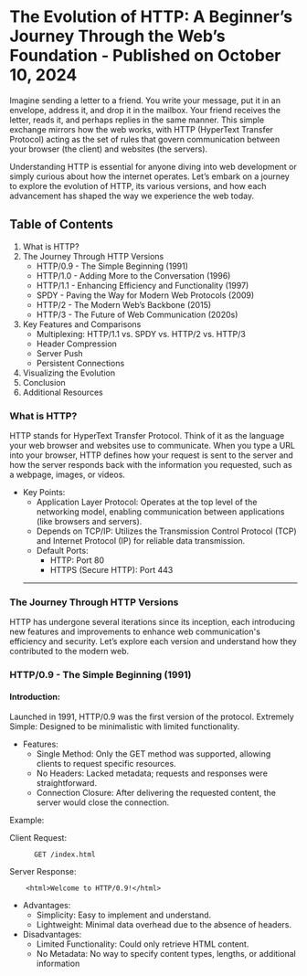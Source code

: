 # The Evolution of HTTP: A Beginner’s Journey Through the Web’s Foundation - Published on October 10, 2024

Imagine sending a letter to a friend. You write your message, put it in an envelope, address it, and drop it in the mailbox. Your friend receives the letter, reads it, and perhaps replies in the same manner. This simple exchange mirrors how the web works, with HTTP (HyperText Transfer Protocol) acting as the set of rules that govern communication between your browser (the client) and websites (the servers).

Understanding HTTP is essential for anyone diving into web development or simply curious about how the internet operates. Let’s embark on a journey to explore the evolution of HTTP, its various versions, and how each advancement has shaped the way we experience the web today.

## Table of Contents
  1. What is HTTP?
  2. The Journey Through HTTP Versions
      + HTTP/0.9 - The Simple Beginning (1991)
      + HTTP/1.0 - Adding More to the Conversation (1996)
      + HTTP/1.1 - Enhancing Efficiency and Functionality (1997)
      + SPDY - Paving the Way for Modern Web Protocols (2009)
      + HTTP/2 - The Modern Web’s Backbone (2015)
      + HTTP/3 - The Future of Web Communication (2020s)
  3. Key Features and Comparisons
      + Multiplexing: HTTP/1.1 vs. SPDY vs. HTTP/2 vs. HTTP/3
      + Header Compression
      + Server Push
      + Persistent Connections
  4. Visualizing the Evolution
  5. Conclusion
  6. Additional Resources

### What is HTTP?
HTTP stands for HyperText Transfer Protocol. Think of it as the language your web browser and websites use to communicate. When you type a URL into your browser, HTTP defines how your request is sent to the server and how the server responds back with the information you requested, such as a webpage, images, or videos.

+ Key Points:
    + Application Layer Protocol: Operates at the top level of the networking model, enabling communication between applications (like browsers and servers).
    + Depends on TCP/IP: Utilizes the Transmission Control Protocol (TCP) and Internet Protocol (IP) for reliable data transmission.
    + Default Ports:
        * HTTP: Port 80
        * HTTPS (Secure HTTP): Port 443
  ---
### **The Journey Through HTTP Versions**
HTTP has undergone several iterations since its inception, each introducing new features and improvements to enhance web communication's efficiency and security. Let’s explore each version and understand how they contributed to the modern web.

### HTTP/0.9 - The Simple Beginning (1991)
#### Introduction:
Launched in 1991, HTTP/0.9 was the first version of the protocol.
Extremely Simple: Designed to be minimalistic with limited functionality.
  + Features:
      * Single Method: Only the GET method was supported, allowing clients to request specific resources.
      * No Headers: Lacked metadata; requests and responses were straightforward.
      * Connection Closure: After delivering the requested content, the server would close the connection.
    
Example:

Client Request:
```
      GET /index.html
```
  Server Response:
```
    <html>Welcome to HTTP/0.9!</html>
```
+ Advantages:
    + Simplicity: Easy to implement and understand.
    + Lightweight: Minimal data overhead due to the absence of headers.
+ Disadvantages:
    + Limited Functionality: Could only retrieve HTML content.
    + No Metadata: No way to specify content types, lengths, or additional information
